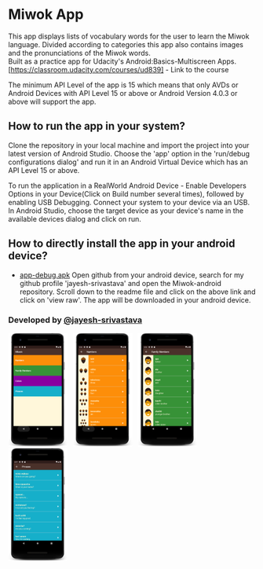 # Miwok App

This app displays lists of vocabulary words for the user to learn the Miwok language. Divided according to categories this app also contains images and the pronunciations of the Miwok words.\
Built as a practice app for Udacity's Android:Basics-Multiscreen Apps.\
[https://classroom.udacity.com/courses/ud839] - Link to the course

The minimum API Level of the app is 15 which means that only AVDs or Android Devices with API Level 15 or above or Android Version 4.0.3 or above will support the app.

## How to run the app in your system?
Clone the repository in your local machine and import the project into your latest version of Android Studio.
Choose the 'app' option in the 'run/debug configurations dialog' and run it in an Android Virtual Device which has an API Level 15 or
above.

To run the application in a RealWorld Android Device - Enable Developers Options in your Device(Click on Build number several times), followed by enabling USB Debugging. Connect your system to your device via an USB. In Android Studio, choose the target device as your device's name in the available devices dialog and click on run.

## How to directly install the app in your android device?
* [app-debug.apk](https://github.com/jayesh-srivastava/Miwok-android/blob/master/apk%20file/app-debug.apk)
Open github from your android device, search for my github profile 'jayesh-srivastava' and open the Miwok-android repository. Scroll down to the readme file and click on the above link and click on 'view raw'. The app will be downloaded in your android device.


### Developed by  [@jayesh-srivastava](https://github.com/jayesh-srivastava)


<img src="/assests/device-2020-07-05-163604.png" width="24%">&ensp; <img src="assests/device-2020-07-05-163641.png" width="24%">&ensp; <img src="assests/device-2020-07-05-163715.png" width="24%">&ensp; <img src="assests/device-2020-07-05-163758.png" width="24%">
